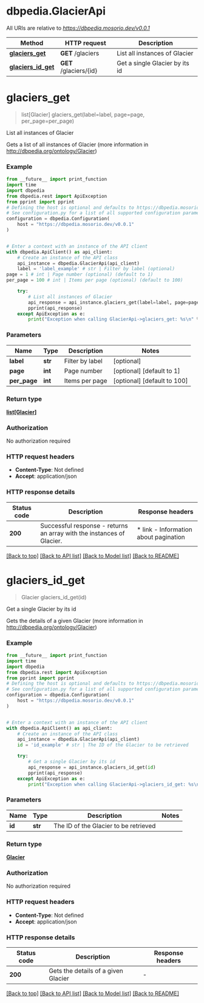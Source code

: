 # dbpedia.GlacierApi

All URIs are relative to *https://dbpedia.mosorio.dev/v0.0.1*

Method | HTTP request | Description
------------- | ------------- | -------------
[**glaciers_get**](GlacierApi.md#glaciers_get) | **GET** /glaciers | List all instances of Glacier
[**glaciers_id_get**](GlacierApi.md#glaciers_id_get) | **GET** /glaciers/{id} | Get a single Glacier by its id


# **glaciers_get**
> list[Glacier] glaciers_get(label=label, page=page, per_page=per_page)

List all instances of Glacier

Gets a list of all instances of Glacier (more information in http://dbpedia.org/ontology/Glacier)

### Example

```python
from __future__ import print_function
import time
import dbpedia
from dbpedia.rest import ApiException
from pprint import pprint
# Defining the host is optional and defaults to https://dbpedia.mosorio.dev/v0.0.1
# See configuration.py for a list of all supported configuration parameters.
configuration = dbpedia.Configuration(
    host = "https://dbpedia.mosorio.dev/v0.0.1"
)


# Enter a context with an instance of the API client
with dbpedia.ApiClient() as api_client:
    # Create an instance of the API class
    api_instance = dbpedia.GlacierApi(api_client)
    label = 'label_example' # str | Filter by label (optional)
page = 1 # int | Page number (optional) (default to 1)
per_page = 100 # int | Items per page (optional) (default to 100)

    try:
        # List all instances of Glacier
        api_response = api_instance.glaciers_get(label=label, page=page, per_page=per_page)
        pprint(api_response)
    except ApiException as e:
        print("Exception when calling GlacierApi->glaciers_get: %s\n" % e)
```

### Parameters

Name | Type | Description  | Notes
------------- | ------------- | ------------- | -------------
 **label** | **str**| Filter by label | [optional] 
 **page** | **int**| Page number | [optional] [default to 1]
 **per_page** | **int**| Items per page | [optional] [default to 100]

### Return type

[**list[Glacier]**](Glacier.md)

### Authorization

No authorization required

### HTTP request headers

 - **Content-Type**: Not defined
 - **Accept**: application/json

### HTTP response details
| Status code | Description | Response headers |
|-------------|-------------|------------------|
**200** | Successful response - returns an array with the instances of Glacier. |  * link - Information about pagination <br>  |

[[Back to top]](#) [[Back to API list]](../README.md#documentation-for-api-endpoints) [[Back to Model list]](../README.md#documentation-for-models) [[Back to README]](../README.md)

# **glaciers_id_get**
> Glacier glaciers_id_get(id)

Get a single Glacier by its id

Gets the details of a given Glacier (more information in http://dbpedia.org/ontology/Glacier)

### Example

```python
from __future__ import print_function
import time
import dbpedia
from dbpedia.rest import ApiException
from pprint import pprint
# Defining the host is optional and defaults to https://dbpedia.mosorio.dev/v0.0.1
# See configuration.py for a list of all supported configuration parameters.
configuration = dbpedia.Configuration(
    host = "https://dbpedia.mosorio.dev/v0.0.1"
)


# Enter a context with an instance of the API client
with dbpedia.ApiClient() as api_client:
    # Create an instance of the API class
    api_instance = dbpedia.GlacierApi(api_client)
    id = 'id_example' # str | The ID of the Glacier to be retrieved

    try:
        # Get a single Glacier by its id
        api_response = api_instance.glaciers_id_get(id)
        pprint(api_response)
    except ApiException as e:
        print("Exception when calling GlacierApi->glaciers_id_get: %s\n" % e)
```

### Parameters

Name | Type | Description  | Notes
------------- | ------------- | ------------- | -------------
 **id** | **str**| The ID of the Glacier to be retrieved | 

### Return type

[**Glacier**](Glacier.md)

### Authorization

No authorization required

### HTTP request headers

 - **Content-Type**: Not defined
 - **Accept**: application/json

### HTTP response details
| Status code | Description | Response headers |
|-------------|-------------|------------------|
**200** | Gets the details of a given Glacier |  -  |

[[Back to top]](#) [[Back to API list]](../README.md#documentation-for-api-endpoints) [[Back to Model list]](../README.md#documentation-for-models) [[Back to README]](../README.md)

